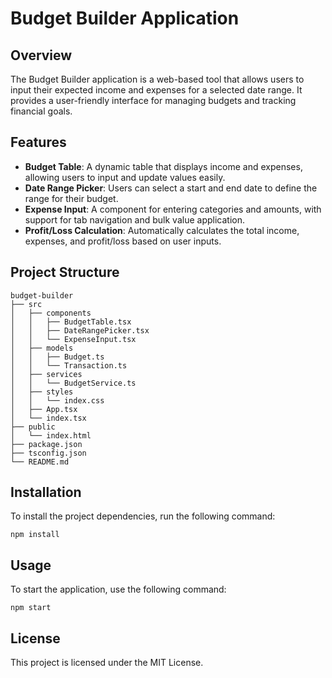 # Budget Builder Application

## Overview
The Budget Builder application is a web-based tool that allows users to input their expected income and expenses for a selected date range. It provides a user-friendly interface for managing budgets and tracking financial goals.

## Features
- **Budget Table**: A dynamic table that displays income and expenses, allowing users to input and update values easily.
- **Date Range Picker**: Users can select a start and end date to define the range for their budget.
- **Expense Input**: A component for entering categories and amounts, with support for tab navigation and bulk value application.
- **Profit/Loss Calculation**: Automatically calculates the total income, expenses, and profit/loss based on user inputs.

## Project Structure
```
budget-builder
├── src
│   ├── components
│   │   ├── BudgetTable.tsx
│   │   ├── DateRangePicker.tsx
│   │   └── ExpenseInput.tsx
│   ├── models
│   │   ├── Budget.ts
│   │   └── Transaction.ts
│   ├── services
│   │   └── BudgetService.ts
│   ├── styles
│   │   └── index.css
│   ├── App.tsx
│   └── index.tsx
├── public
│   └── index.html
├── package.json
├── tsconfig.json
└── README.md
```

## Installation
To install the project dependencies, run the following command:
```
npm install
```

## Usage
To start the application, use the following command:
```
npm start
```

## License
This project is licensed under the MIT License.